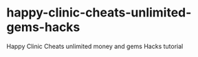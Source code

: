 # happy-clinic-cheats-unlimited-gems-hacks
Happy Clinic Cheats unlimited money and gems Hacks tutorial
